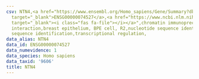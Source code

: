 ```yaml
---
csv: NTN4,<a href="https://www.ensembl.org/Homo_sapiens/Gene/Summary?db=core;g=ENSG00000074527"
  target="_blank">ENSG00000074527</a>,<a href="https://www.ncbi.nlm.nih.gov/pubmed/22863008"
  target="_blank"><i class="fas fa-file"></i></a>",chromatin immunoprecipitation assay,direct
  interaction,breast epithelium, BPE cell, R2,nucleotide sequence identification,nucleotide
  sequence identification,transcriptional regulation,
data_alias: NTN4
data_id: ENSG00000074527
data_numevidence: 1
data_species: Homo sapiens
data_taxid: '9606'
title: NTN4
---
```

